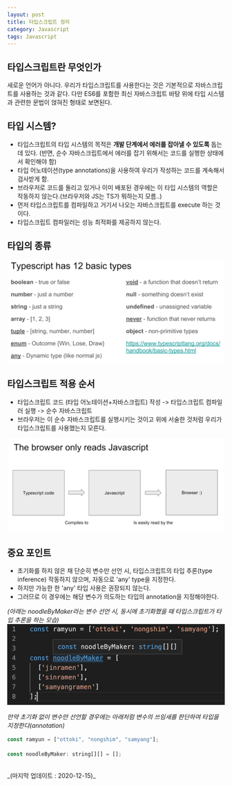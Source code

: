 ```yaml
---
layout: post
title: 타입스크립트 정리
category: Javascript
tags: Javascript
---
```


## 타입스크립트란 무엇인가

새로운 언어가 아니다. 우리가 타입스크립트를 사용한다는 것은 기본적으로 자바스크립트를 사용하는 것과 같다.
다만 ES6를 포함한 최신 자바스크립트 바탕 위에 타입 시스템과 관련한 문법이 얹혀진 형태로 보면된다.

## 타입 시스템?

- 타입스크립트의 타입 시스템의 목적은 **개발 단계에서 에러를 잡아낼 수 있도록** 돕는 데 있다.
  (반면, 순수 자바스크립트에서 에러를 잡기 위해서는 코드를 실행한 상태에서 확인해야 함)
- 타입 어노테이션(type annotations)을 사용하여 우리가 작성하는 코드를 계속해서 검사받게 함.
- 브라우저로 코드를 돌리고 있거나 이미 배포된 경우에는 이 타입 시스템의 역할은 작동하지 않는다.(브라우저와 JS는 TS가 뭐하는지 모름..)
- 먼저 타입스크립트를 컴파일하고 거기서 나오는 자바스크립트를 execute 하는 것이다.
- 타입스크립트 컴파일러는 성능 최적화를 제공하지 않는다.

## 타입의 종류

![타입스크립트의 타입 종류](/public/img/ts_category.png)

## 타입스크립트 적용 순서

- 타입스크립트 코드 (타입 어노테이션+자바스크립트) 작성 -> 타입스크립트 컴파일러 실행 -> 순수 자바스크립트
- 브라우저는 이 순수 자바스크립트를 실행시키는 것이고 위에 서술한 것처럼 우리가 타입스크립트를 사용했는지 모른다.

![브라우저와 타입스크립트 관계](/public/img/ts_relation%20to%20browser.png)

## 중요 포인트

- 초기화를 하지 않은 채 단순히 변수만 선언 시, 타입스크립트의 타입 추론(type inference) 작동하지 않으며, 자동으로 'any' type을 지정한다.
- 하지만 가능한 한 'any' 타입 사용은 권장되지 않는다.
- 그러므로 이 경우에는 해당 변수가 의도하는 타입의 annotation을 지정해야한다.

_(아래는 noodleByMaker라는 변수 선언 시, 동시에 초기화했을 때 타입스크립트가 타입 추론을 하는 모습)_
![](/public/img/ts-example.png)

_만약 초기화 없이 변수만 선언할 경우에는 아래처럼 변수의 쓰임새를 판단하여 타입을 지정한다(annotation)_

```jsx
const ramyun = ["ottoki", "nongshim", "samyang"];

const noodleByMaker: string[][] = [];
```

<br>
_(마지막 업데이트 : 2020-12-15)_
